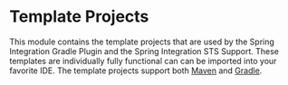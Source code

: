 Template Projects
=================

This module contains the template projects that are used by the Spring Integration Gradle Plugin and the Spring Integration STS Support. These templates are individually fully functional can can be imported into your favorite IDE. The template projects support both [Maven](https://maven.apache/org) and [Gradle](https://www.gradle.org).
